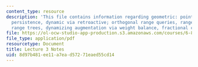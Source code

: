 ```yaml
---
content_type: resource
description: 'This file contains information regarding geometric: point location via
  persistence, dynamic via retroactive; orthogonal range queries, range trees, layered
  range trees, dynamizing augmentation via weight balance, fractional cascading.'
file: https://ol-ocw-studio-app-production.s3.amazonaws.com/courses/6-851-advanced-data-structures-spring-2012/8d97b481ee11a7ead57271eaed55cd14_MIT6_851S12_Lec3.pdf
file_type: application/pdf
resourcetype: Document
title: Lecture 3 Notes
uid: 8d97b481-ee11-a7ea-d572-71eaed55cd14
---
```

